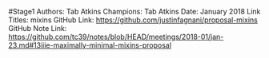 #Stage1
Authors: Tab Atkins
Champions: Tab Atkins
Date: January 2018
Link Titles: mixins
GitHub Link: https://github.com/justinfagnani/proposal-mixins
GitHub Note Link: https://github.com/tc39/notes/blob/HEAD/meetings/2018-01/jan-23.md#13iiie-maximally-minimal-mixins-proposal
